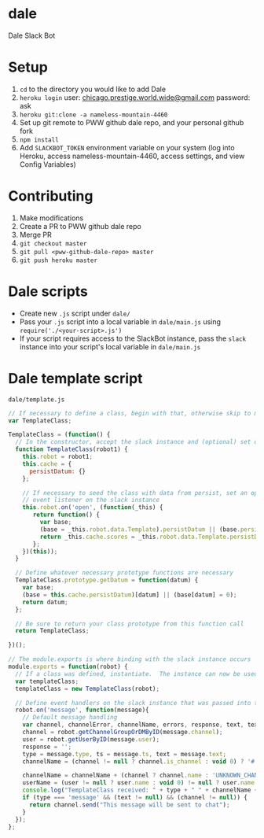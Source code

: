 # dale
Dale Slack Bot

# Setup
1. `cd` to the directory you would like to add Dale
2. `heroku login` user: chicago.prestige.world.wide@gmail.com password: ask
3. `heroku git:clone -a nameless-mountain-4460`
4. Set up git remote to PWW github dale repo, and your personal github fork
5. `npm install`
6. Add `SLACKBOT_TOKEN` environment variable on your system (log into Heroku, access nameless-mountain-4460, access settings, and view Config Variables)

# Contributing
1. Make modifications
2. Create a PR to PWW github dale repo
3. Merge PR
4. `git checkout master`
5. `git pull <pww-github-dale-repo> master`
9. `git push heroku master`

# Dale scripts
* Create new `.js` script under `dale/`
* Pass your `.js` script into a local variable in `dale/main.js` using `require('./<your-script>.js')`
* If your script requires access to the SlackBot instance, pass the `slack` instance into your script's local variable in `dale/main.js`

# Dale template script
`dale/template.js`
```javascript
// If necessary to define a class, begin with that, otherwise skip to module.exports
var TemplateClass;

TemplateClass = (function() {
  // In the constructor, accept the slack instance and (optional) set up cache data
  function TemplateClass(robot1) {
    this.robot = robot1;
    this.cache = {
      persistDatum: {}
    };

    // If necessary to seed the class with data from persist, set an open
    // event listener on the slack instance
    this.robot.on('open', (function(_this) {
       return function() {
         var base;
         (base = _this.robot.data.Template).persistDatum || (base.persistDatum = {});
         return _this.cache.scores = _this.robot.data.Template.persistDatum || {};
       };
    })(this));
  }

  // Define whatever necessary prototype functions are necessary
  TemplateClass.prototype.getDatum = function(datum) {
    var base;
    (base = this.cache.persistDatum)[datum] || (base[datum] = 0);
    return datum;
  };

  // Be sure to return your class prototype from this function call
  return TemplateClass;

})();

// The module.exports is where binding with the slack instance occurs
module.exports = function(robot) {
  // If a class was defined, instantiate.  The instance can now be used throughout
  var templateClass;
  templateClass = new TemplateClass(robot);

  // Define event handlers on the slack instance that was passed into this module
  robot.on('message', function(message){
    // Default message handling
    var channel, channelError, channelName, errors, response, text, textError, ts, type, typeError, user, userName;
    channel = robot.getChannelGroupOrDMByID(message.channel);
    user = robot.getUserByID(message.user);
    response = '';
    type = message.type, ts = message.ts, text = message.text;
    channelName = (channel != null ? channel.is_channel : void 0) ? '#' : '';

    channelName = channelName + (channel ? channel.name : 'UNKNOWN_CHANNEL');
    userName = (user != null ? user.name : void 0) != null ? user.name : "UNKNOWN_USER";
    console.log("TemplateClass received: " + type + " " + channelName + " " + userName + " " + ts + " \"" + text + "\"");
    if (type === 'message' && (text != null) && (channel != null)) {
      return channel.send("This message will be sent to chat");
    }
  });
};
```
